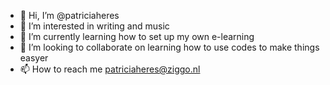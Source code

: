 - 👋 Hi, I’m @patriciaheres
- 👀 I’m interested in writing and music
- 🌱 I’m currently learning how to set up my own e-learning
- 💞️ I’m looking to collaborate on learning how to use codes to make things easyer
- 📫 How to reach me patriciaheres@ziggo.nl

<!---
patriciaheres/patriciaheres is a ✨ special ✨ repository because its `README.md` (this file) appears on your GitHub profile.
You can click the Preview link to take a look at your changes.
--->
